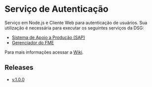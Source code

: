 ﻿# Serviço de Autenticação

Serviço em Node.js e Cliente Web para autenticação de usuários. Sua utilização é necessária para executar os seguintes serviços da DSG:

- [Sistema de Apoio a Produção (SAP)](https://github.com/1cgeo/sap)
- [Gerenciador do FME](https://github.com/1cgeo/gerenciador_fme)

Para mais informações acessar a [Wiki](https://github.com/1cgeo/auth_server/wiki).

## Releases

- [v.1.0.0](https://github.com/1cgeo/auth_server/releases/tag/v.1.0.0)